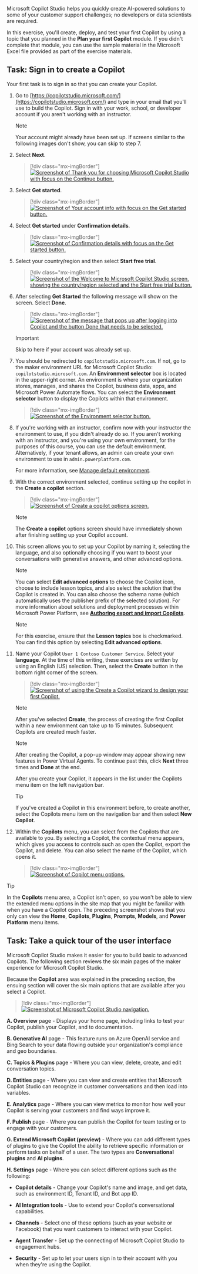 Microsoft Copilot Studio helps you quickly create AI-powered solutions to some of your customer support challenges; no developers or data scientists are required.

In this exercise, you'll create, deploy, and test your first Copilot by using a topic that you planned in the **Plan your first Copilot** module. If you didn't complete that module, you can use the sample material in the Microsoft Excel file provided as part of the exercise materials.

## Task: Sign in to create a Copilot

Your first task is to sign in so that you can create your Copilot.

1. Go to [https://copilotstudio.microsoft.com/](https://copilotstudio.microsoft.com/) and type in your email that you'll use to build the Copilot. Sign in with your work, school, or developer account if you aren't working with an instructor.

   > [!NOTE]
   > Your account might already have been set up. If screens similar to the following images don't show, you can skip to step 7.

1. Select **Next**.

   > [!div class="mx-imgBorder"]
   > [![Screenshot of Thank you for choosing Microsoft Copilot Studio with focus on the Continue button.](../media/continue.jpg)](../media/continue.jpg#lightbox)

1. Select **Get started**.

   > [!div class="mx-imgBorder"]
   > [![Screenshot of Your account info with focus on the Get started button.](../media/get-started.jpg)](../media/get-started.jpg#lightbox)

1. Select **Get started** under **Confirmation details**.

   > [!div class="mx-imgBorder"]
   > [![Screenshot of Confirmation details with focus on the Get started button.](../media/confirmation.jpg)](../media/confirmation.jpg#lightbox)

1. Select your country/region and then select **Start free trial**.

   > [!div class="mx-imgBorder"]
   > [![Screenshot of the Welcome to Microsoft Copilot Studio screen, showing the country/region selected and the Start free trial button.](../media/start-free.png)](../media/start-free.png#lightbox)

1. After selecting **Get Started** the following message will show on the screen. Select **Done**. 

   > [!div class="mx-imgBorder"]
   > [![Screenshot of the message that pops up after logging into Copilot and the button Done that needs to be selected.](../media/done.png)](../media/done.png#lightbox)

   > [!IMPORTANT]
   > Skip to here if your account was already set up.

1. You should be redirected to `copilotstudio.microsoft.com`. If not, go to the maker environment URL for Microsoft Copilot Studio: `copilotstudio.microsoft.com`. An **Environment selector** box is located in the upper-right corner. An environment is where your organization stores, manages, and shares the Copilot, business data, apps, and Microsoft Power Automate flows. You can select the **Environment selector** button to display the Copilots within that environment.

   > [!div class="mx-imgBorder"]
   > [![Screenshot of the Environment selector button.](../media/environment.svg)](../media/environment.svg#lightbox)

1. If you're working with an instructor, confirm now with your instructor the environment to use, if you didn't already do so. If you aren't working with an instructor, and you're using your own environment, for the purposes of this course, you can use the default environment. Alternatively, if your tenant allows, an admin can create your own environment to use in `admin.powerplatform.com`.

   For more information, see [Manage default environment](/power-platform/guidance/adoption/manage-default-environment/?azure-portal=true).

1. With the correct environment selected, continue setting up the copilot in the **Create a copilot** section.

   > [!div class="mx-imgBorder"]
   > [![Screenshot of Create a copilot options screen.](../media/new-create.svg)](../media/new-create.svg#lightbox)

   > [!NOTE]
   > The **Create a copilot** options screen should have immediately shown after finishing setting up your Copilot account. 

1. This screen allows you to set up your Copilot by naming it, selecting the language, and also optionally choosing if you want to boost your conversations with generative answers, and other advanced options.

   > [!NOTE]
   > You can select **Edit advanced options** to choose the Copilot icon, choose to include lesson topics, and also select the solution that the Copilot is created in. You can also choose the schema name (which automatically uses the publisher prefix of the selected solution). For more information about solutions and deployment processes within Microsoft Power Platform, see [**Authoring export and import Copilots**](/microsoft-copilot-studio/authoring-export-import-bots/?azure-portal=true).

   > [!NOTE]
   > For this exercise, ensure that the **Lesson topics** box is checkmarked. You can find this option by selecting **Edit advanced options**.

1. Name your Copilot `User 1 Contoso Customer Service`. Select your **language**. At the time of this writing, these exercises are written by using an English (US) selection. Then, select the **Create** button in the bottom right corner of the screen.

   > [!div class="mx-imgBorder"]
   > [![Screenshot of using the Create a Copilot wizard to design your first Copilot.](../media/configure-bot.svg)](../media/configure-bot.svg#lightbox)

   > [!NOTE]
   > After you've selected **Create**, the process of creating the first Copilot within a new environment can take up to 15 minutes. Subsequent Copilots are created much faster.

   > [!NOTE]
   > After creating the Copilot, a pop-up window may appear showing new features in Power Virtual Agents. To continue past this, click **Next** three times and **Done** at the end.

   After you create your Copilot, it appears in the list under the Copilots menu item on the left navigation bar.

   > [!TIP]
   > If you've created a Copilot in this environment before, to create another, select the Copilots menu item on the navigation bar and then select **New Copilot**.

1. Within the **Copilots** menu, you can select from the Copilots that are available to you. By selecting a Copilot, the contextual menu appears, which gives you access to controls such as open the Copilot, export the Copilot, and delete. You can also select the name of the Copilot, which opens it.

   > [!div class="mx-imgBorder"]
   > [![Screenshot of Copilot menu options.](../media/menu.svg)](../media/menu.svg#lightbox)

> [!TIP]
> In the **Copilots** menu area, a Copilot isn't open, so you won't be able to view the extended menu options in the site map that you might be familiar with when you have a Copilot open. The preceding screenshot shows that you only can view the **Home**, **Copilots**, **Plugins**, **Prompts**, **Models**, and **Power Platform** menu items.

## Task: Take a quick tour of the user interface

Microsoft Copilot Studio makes it easier for you to build basic to advanced Copilots. The following section reviews the six main pages of the maker experience for Microsoft Copilot Studio.

Because the **Copilot** area was explained in the preceding section, the ensuing section will cover the six main options that are available after you select a Copilot.

> [!div class="mx-imgBorder"]
> [![Screenshot of Microsoft Copilot Studio navigation.](../media/navigation.svg)](../media/navigation.svg#lightbox)

**A. Overview** page - Displays your home page, including links to test your Copilot, publish your Copilot, and to documentation.

**B. Generative AI** page - This feature runs on Azure OpenAI service and Bing Search to your data flowing outside your organization's compliance and geo boundaries. 

**C. Topics & Plugins** page - Where you can view, delete, create, and edit conversation topics.

**D. Entities** page - Where you can view and create entities that Microsoft Copilot Studio can recognize in customer conversations and then load into variables.

**E. Analytics** page - Where you can view metrics to monitor how well your Copilot is serving your customers and find ways improve it.

**F. Publish** page - Where you can publish the Copilot for team testing or to engage with your customers.

**G. Extend Microsoft Copilot (preview)** - Where you can add different types of plugins to give the Copilot the ability to retrieve specific information or perform tasks on behalf of a user. The two types are **Conversational plugins** and **AI plugins**.

**H. Settings** page - Where you can select different options such as the following: 

  - **Copilot details** - Change your Copilot's name and image, and get data, such as environment ID, Tenant ID, and Bot app ID. 

  - **AI Integration tools** - Use to extend your Copilot's conversational capabilities.

  - **Channels** - Select one of these options (such as your website or Facebook) that you want customers to interact with your Copilot.

  - **Agent Transfer** - Set up the connecting of Microsoft Copilot Studio to engagement hubs.
  
  - **Security** - Set up to let your users sign in to their account with you when they're using the Copilot.
